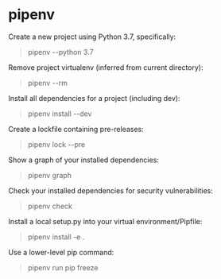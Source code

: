 # pipenv

Create a new project using Python 3.7, specifically:

  > pipenv --python 3.7

Remove project virtualenv (inferred from current directory):
  > pipenv --rm

   Install all dependencies for a project (including dev):
   > pipenv install --dev

   Create a lockfile containing pre-releases:
   > pipenv lock --pre

   Show a graph of your installed dependencies:
   > pipenv graph

   Check your installed dependencies for security vulnerabilities:
   > pipenv check

   Install a local setup.py into your virtual environment/Pipfile:
   > pipenv install -e .

   Use a lower-level pip command:
   > pipenv run pip freeze
